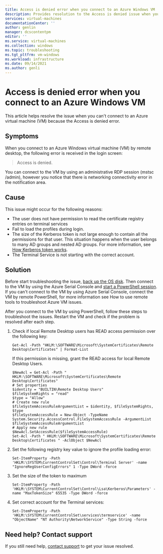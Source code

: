 ```yaml
---
title: Access is denied error when you connect to an Azure Windows VM | Microsoft Docs
description: Provides resolution to the Access is denied issue when you connect to an Azure Windows VM by remote desktop  | Microsoft Docs
services: virtual-machines
documentationCenter: ''
author: genlin
manager: dcscontentpm
editor: ''
ms.service: virtual-machines
ms.collection: windows
ms.topic: troubleshooting
ms.tgt_pltfrm: vm-windows
ms.workload: infrastructure
ms.date: 09/14/2021
ms.author: genli
---
```


# Access is denied error when you connect to an Azure Windows VM

This article helps resolve the issue when you can't connect to an Azure virtual machine (VM) because the Access is denied error.

## Symptoms

When you connect to an Azure Windows virtual machine (VM) by remote desktop, the following error is received in the login screen:

   >Access is denied.

You can connect to the VM by using an administrative RDP session (mstsc /admin), however you notice that there is networking connectivity error in the notification area.

## Cause

This issue might occur for the following reasons:

-	The user does not have permission to read the certificate registry entries on terminal services 
-	Fail to load the profiles during login.
-	The size of the Kerberos token is not large enough to contain all the permissions for that user. This situation happens when the user belongs to many AD groups and nested AD groups. For more information, see [How Kerberos token works](../../windows-server/windows-security/kerberos-authentication-problems-if-user-belongs-to-groups#cause).
-	The Terminal Service is not starting with the correct account.


## Solution

Before start troubleshooting the issue, [back up the OS disk](/azure/virtual-machines/windows/snapshot-copy-managed-disk). Then connect to the VM by using the Azure Serial Console and [start a PowerShell session]( serial-console-windows.md#use-serial-console). If you can't connect to the VM by using Azure Serial Console, connect the VM by remote PowerShell, for more information see  How to use remote tools to troubleshoot Azure VM issues.

After you connect to the VM by using PowerShell, follow these steps to troubleshoot the issues. Restart the VM and check if the problem is resolved after each step.

 1. Check if local Remote Desktop users has READ access permission over the following key:

    ```
    Get-Acl -Path "HKLM:\SOFTWARE\Microsoft\SystemCertificates\Remote Desktop\Certificates" | Format-List 
    ```
    
    If this permission is missing, grant the READ access for local Remote Desktop Users.

    ```
    $NewAcl = Get-Acl -Path " HKLM:\SOFTWARE\Microsoft\SystemCertificates\Remote Desktop\Certificates"
    # Set properties
    $identity = "BUILTIN\Remote Desktop Users"
    $fileSystemRights = "read"
    $type = "Allow"
    # Create new rule
    $fileSystemAccessRuleArgumentList = $identity, $fileSystemRights, $type
    $fileSystemAccessRule = New-Object -TypeName System.Security.AccessControl.FileSystemAccessRule -ArgumentList $fileSystemAccessRuleArgumentList
    # Apply new rule
    $NewAcl.SetAccessRule($fileSystemAccessRule)
    Set-Acl -Path " HKLM:\SOFTWARE\Microsoft\SystemCertificates\Remote Desktop\Certificates " -AclObject $NewAcl
    ```
2. Set the following registry key value to ignore the profile loading error:

    ```
    Set-ItemProperty -Path 'HKLM:\SYSTEM\CurrentControlSet\Control\Terminal Server' -name "IgnoreRegUserConfigErrors" 1 -Type DWord -force
    ```

 3. Set the size of the token to maximum
     ```
	Set-ItemProperty -Path 'HKLM:\SYSTEM\CurrentControlSet\Control\Lsa\Kerberos\Parameters' -name "MaxTokenSize" 65535 -Type DWord -force 
    ```
1. Set correct account for the Terminal services:
    ```
	Set-ItemProperty -Path 'HKLM:\SYSTEM\CurrentControlSet\services\termservice' -name "ObjectName" "NT Authority\NetworkService" -Type String -force
   ```



## Need help? Contact support

If you still need help, [contact support](https://portal.azure.com/?#blade/Microsoft_Azure_Support/HelpAndSupportBlade) to get your issue resolved.


